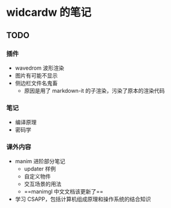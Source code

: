 # widcardw 的笔记

## TODO

### 插件

- wavedrom 波形渲染
- 图片有可能不显示
- 侧边栏文件名鬼畜
	- 原因是用了 markdown-it 的子渲染，污染了原本的渲染代码

### 笔记

- 编译原理
- 密码学

### 课外内容

- manim 进阶部分笔记
	- updater 样例
	- 自定义物件
	- 交互场景的用法
	- ==manimgl 中文文档该更新了==
- 学习 CSAPP，包括计算机组成原理和操作系统的结合知识
